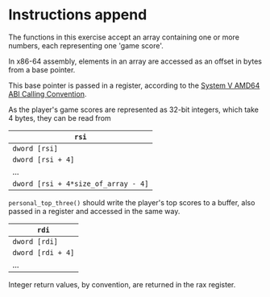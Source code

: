 # Instructions append

The functions in this exercise accept an array containing one or more numbers, each representing one 'game score'.

In x86-64 assembly, elements in an array are accessed as an offset in bytes from a base pointer.

This base pointer is passed in a register, according to the [System V AMD64 ABI Calling Convention](https://www.uclibc.org/docs/psABI-x86_64.pdf).

As the player's game scores are represented as 32-bit integers, which take 4 bytes, they can be read from

| `rsi`   |
|---|
| `dword [rsi]` |
| `dword [rsi + 4]` |
| ... |
| `dword [rsi + 4*size_of_array - 4]` |

`personal_top_three()` should write the player's top scores to a buffer, also passed in a register and accessed in the same way.

| `rdi`   |
|---|
| `dword [rdi]` |
| `dword [rdi + 4]` |
| ... |

Integer return values, by convention, are returned in the rax register.
